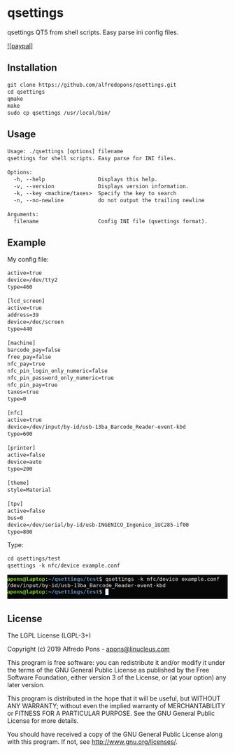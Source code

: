 # qsettings
qsettings QT5 from shell scripts. Easy parse ini config files.

[![paypal]](https://www.paypal.com/cgi-bin/webscr?cmd=_s-xclick&hosted_button_id=CDMXMU4CY39BN)
  
## Installation

    git clone https://github.com/alfredopons/qsettings.git
    cd qsettings
    qmake
    make
    sudo cp qsettings /usr/local/bin/


## Usage

    Usage: ./qsettings [options] filename
    qsettings for shell scripts. Easy parse for INI files.
    
    Options:
      -h, --help                 Displays this help.
      -v, --version              Displays version information.
      -k, --key <machine/taxes>  Specify the key to search
      -n, --no-newline           do not output the trailing newline
    
    Arguments:
      filename                   Config INI file (qsettings format).
  
  
## Example

My config file:

    active=true
    device=/dev/tty2
    type=460
    
    [lcd_screen]
    active=true
    address=39
    device=/dec/screen
    type=440
    
    [machine]
    barcode_pay=false
    free_pay=false
    nfc_pay=true
    nfc_pin_login_only_numeric=false
    nfc_pin_password_only_numeric=true
    nfc_pin_pay=true
    taxes=true
    type=0
    
    [nfc]
    active=true
    device=/dev/input/by-id/usb-13ba_Barcode_Reader-event-kbd
    type=600
    
    [printer]
    active=false
    device=auto
    type=200
    
    [theme]
    style=Material
    
    [tpv]
    active=false
    bus=0
    device=/dev/serial/by-id/usb-INGENICO_Ingenico_iUC285-if00
    type=800
    
    
Type:
    
    cd qsettings/test
    qsettings -k nfc/device example.conf
    

![Demo of config qsetting #1](test.png)


## License

The LGPL License (LGPL-3+)

Copyright (c) 2019 Alfredo Pons - apons@linucleus.com

This program is free software: you can redistribute it and/or modify
it under the terms of the GNU General Public License as published by
the Free Software Foundation, either version 3 of the License, or
(at your option) any later version.

This program is distributed in the hope that it will be useful,
but WITHOUT ANY WARRANTY; without even the implied warranty of
MERCHANTABILITY or FITNESS FOR A PARTICULAR PURPOSE.  See the
GNU General Public License for more details.

You should have received a copy of the GNU General Public License
along with this program.  If not, see <http://www.gnu.org/licenses/>.
